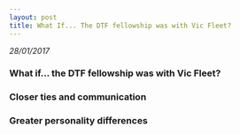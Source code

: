 ```yaml
---
layout: post
title: What If... The DTF fellowship was with Vic Fleet?
---
```


_28/01/2017_

### What if... the DTF fellowship was with Vic Fleet?

### Closer ties and communication

### Greater personality differences
